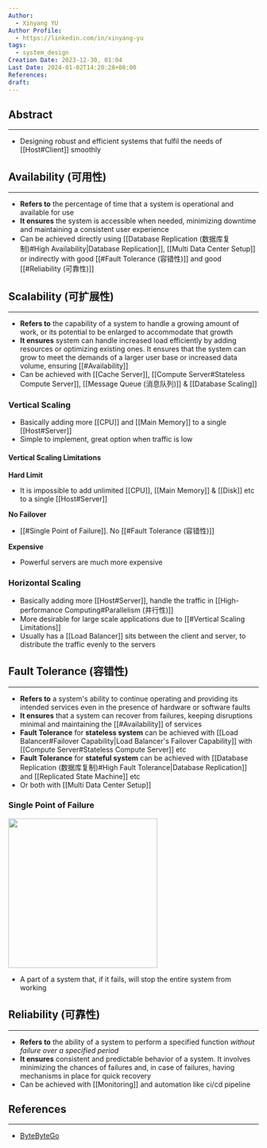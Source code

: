 ```yaml
---
Author:
  - Xinyang YU
Author Profile:
  - https://linkedin.com/in/xinyang-yu
tags:
  - system_design
Creation Date: 2023-12-30, 01:04
Last Date: 2024-01-02T14:20:28+08:00
References: 
draft: 
---
```

## Abstract
---
- Designing robust and efficient systems that fulfil the needs of [[Host#Client]] smoothly 

## Availability (可用性)
---
- **Refers to** the percentage of time that a system is operational and available for use
- **It ensures** the system is accessible when needed, minimizing downtime and maintaining a consistent user experience
- Can be achieved directly using [[Database Replication (数据库复制)#High Availability|Database Replication]], [[Multi Data Center Setup]] or indirectly with good [[#Fault Tolerance (容错性)]] and good [[#Reliability (可靠性)]]

## Scalability (可扩展性)
---
- **Refers to** the capability of a system to handle a growing amount of work, or its potential to be enlarged to accommodate that growth
- **It ensures** system can handle increased load efficiently by adding resources or optimizing existing ones. It ensures that the system can grow to meet the demands of a larger user base or increased data volume, ensuring [[#Availability]]
- Can be achieved with [[Cache Server]], [[Compute Server#Stateless Compute Server]], [[Message Queue (消息队列)]] & [[Database Scaling]]

### Vertical Scaling
- Basically adding more [[CPU]] and [[Main Memory]] to a single [[Host#Server]]
- Simple to implement, great option when traffic is low


#### Vertical Scaling Limitations
**Hard Limit**
- It is impossible to add unlimited [[CPU]], [[Main Memory]] & [[Disk]] etc to a single [[Host#Server]]

**No Failover**
- [[#Single Point of Failure]]. No [[#Fault Tolerance (容错性)]]

**Expensive**
- Powerful servers are much more expensive

### Horizontal Scaling
- Basically adding more [[Host#Server]], handle the traffic in [[High-performance Computing#Parallelism (并行性)]]
- More desirable for large scale applications due to [[#Vertical Scaling Limitations]]
- Usually has a [[Load Balancer]] sits between the client and server, to distribute the traffic evenly to the servers

## Fault Tolerance (容错性)
---
- **Refers to** a system's ability to continue operating and providing its intended services even in the presence of hardware or software faults
- **It ensures** that a system can recover from failures, keeping disruptions minimal and maintaining the [[#Availability]] of services
- **Fault Tolerance** for **stateless system** can be achieved with [[Load Balancer#Failover Capability|Load Balancer's Failover Capability]] with [[Compute Server#Stateless Compute Server]] etc
- **Fault Tolerance** for **stateful system** can be achieved with [[Database Replication (数据库复制)#High Fault Tolerance|Database Replication]] and [[Replicated State Machine]] etc
- Or both with [[Multi Data Center Setup]]

### Single Point of Failure
<img src="https://proxy-prod.omnivore-image-cache.app/0x0,snXjF9Ub2BnqAv7-t65xgQIxxskkFXoFQ0Yu-f0GeEoo/https://bytebytego.com/_next/image?url=%2Fimages%2Fcourses%2Fsystem-design-interview%2Fscale-from-zero-to-millions-of-users%2Ffigure-1-8-AVKYQBAQ.png&w=828&q=75" height="300">

- A part of a system that, if it fails, will stop the entire system from working

## Reliability (可靠性)
---
- **Refers to** the ability of a system to perform a specified function *without failure over a specified period*
- **It ensures** consistent and predictable behavior of a system. It involves minimizing the chances of failures and, in case of failures, having mechanisms in place for quick recovery
- Can be achieved with [[Monitoring]] and automation like ci/cd pipeline


## References
---
- [ByteByteGo](https://bytebytego.com/courses/system-design-interview/scale-from-zero-to-millions-of-users)




